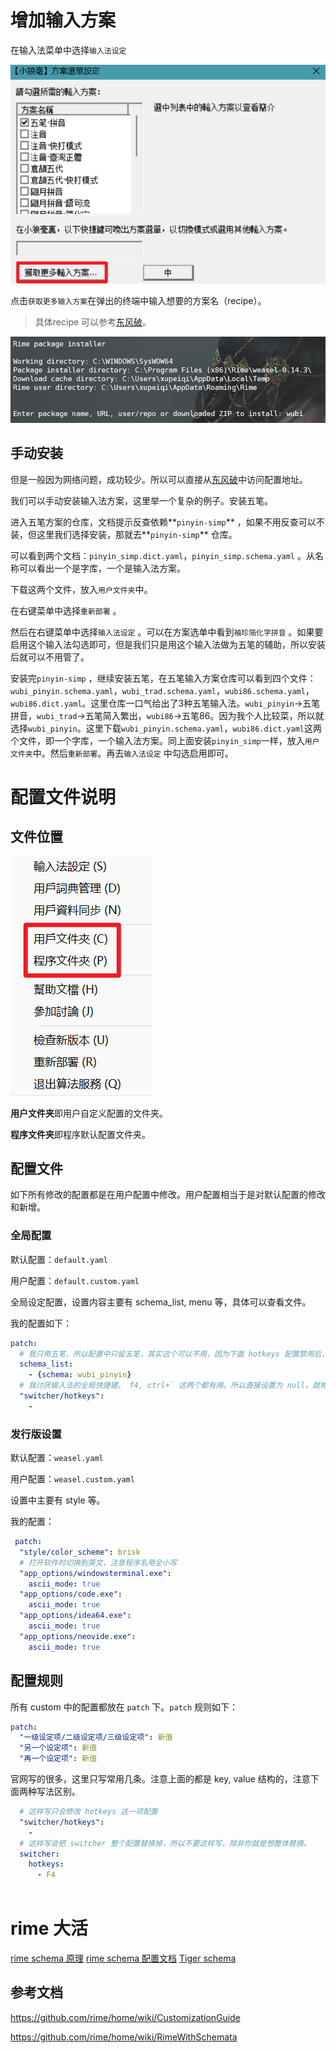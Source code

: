 # 增加输入方案

在输入法菜单中选择`输入法设定`

![](attachments/Pasted%20image%2020230921163640.png)

点击`获取更多输入方案`在弹出的终端中输入想要的方案名（recipe）。

> 具体recipe 可以参考[东风破](https://github.com/rime/plum#packages)。

![](attachments/Pasted%20image%2020230921163658.png)

## 手动安装

但是一般因为网络问题，成功较少。所以可以直接从[东风破](https://github.com/rime/plum#packages)中访问配置地址。

我们可以手动安装输入法方案，这里举一个复杂的例子。安装五笔。

进入五笔方案的仓库，文档提示反查依赖**`pinyin-simp`** ，如果不用反查可以不装，但这里我们选择安装，那就去**`pinyin-simp`** 仓库。

可以看到两个文档：`pinyin_simp.dict.yaml`，`pinyin_simp.schema.yaml` 。从名称可以看出一个是字库，一个是输入法方案。

下载这两个文件，放入`用户文件夹`中。

在右键菜单中选择`重新部署` 。

然后在右键菜单中选择`输入法设定` 。可以在方案选单中看到`袖珍简化字拼音` 。如果要启用这个输入法勾选即可，但是我们只是用这个输入法做为五笔的辅助，所以安装后就可以不用管了。

安装完`pinyin-simp` ，继续安装五笔，在五笔输入方案仓库可以看到四个文件：`wubi_pinyin.schema.yaml`，`wubi_trad.schema.yaml`，`wubi86.schema.yaml`，`wubi86.dict.yaml`。这里仓库一口气给出了3种五笔输入法。`wubi_pinyin`→五笔拼音，`wubi_trad`→五笔简入繁出，`wubi86`→五笔86。因为我个人比较菜，所以就选择`wubi_pinyin`。这里下载`wubi_pinyin.schema.yaml`，`wubi86.dict.yaml`这两个文件，即一个字库，一个输入法方案。同上面安装`pinyin_simp`一样，放入`用户文件夹`中。然后`重新部署`。再去`输入法设定` 中勾选启用即可。

# 配置文件说明

## 文件位置

![](attachments/Pasted%20image%2020230921163827.png)

**用户文件夹**即用户自定义配置的文件夹。

**程序文件夹**即程序默认配置文件夹。

## 配置文件

如下所有修改的配置都是在用户配置中修改。用户配置相当于是对默认配置的修改和新增。

### 全局配置

默认配置：`default.yaml`

用户配置：`default.custom.yaml`

全局设定配置，设置内容主要有 schema_list, menu 等，具体可以查看文件。

我的配置如下：

```YAML
patch:
  # 我只用五笔，所以配置中只留五笔，其实这个可以不用，因为下面 hotkeys 配置禁用后，这个就没用了。
  schema_list:
    - {schema: wubi_pinyin}
  # 我讨厌输入法的全局快捷键。 f4, ctrl+` 这两个都有用。所以直接设置为 null。就相当于没有快捷键了。
  "switcher/hotkeys":
    - 

```

### 发行版设置

默认配置：`weasel.yaml`

用户配置：`weasel.custom.yaml`

设置中主要有 style 等。

我的配置：

```YAML
 patch:
  "style/color_scheme": brisk
  # 打开软件时切换到英文，注意程序名用全小写
  "app_options/windowsterminal.exe":
    ascii_mode: true
  "app_options/code.exe":
    ascii_mode: true
  "app_options/idea64.exe":
    ascii_mode: true
  "app_options/neovide.exe":
    ascii_mode: true
```

## 配置规则

所有 custom 中的配置都放在 `patch` 下。`patch` 规则如下：

```YAML
patch:
  "一级设定项/二级设定项/三级设定项": 新值
  "另一个设定项": 新值
  "再一个设定项": 新值
```

官网写的很多，这里只写常用几条。注意上面的都是 key, value 结构的，注意下面两种写法区别。

```YAML
  # 这样写只会修改 hotkeys 这一项配置
  "switcher/hotkeys":
    - 
  # 这样写会把 switcher 整个配置替换掉，所以不要这样写，除非你就是想整体替换。
  switcher:
    hotkeys:
      - F4
   
```

# rime 大活
[rime schema 原理](https://github.com/rime/home/wiki/RimeWithSchemata)
[rime schema 配置文档](https://github.com/LEOYoon-Tsaw/Rime_collections/blob/master/Rime_description.md)
[Tiger schema](Tiger%20schema/Tiger%20schema.md)
## 参考文档

<https://github.com/rime/home/wiki/CustomizationGuide>

<https://github.com/rime/home/wiki/RimeWithSchemata>
